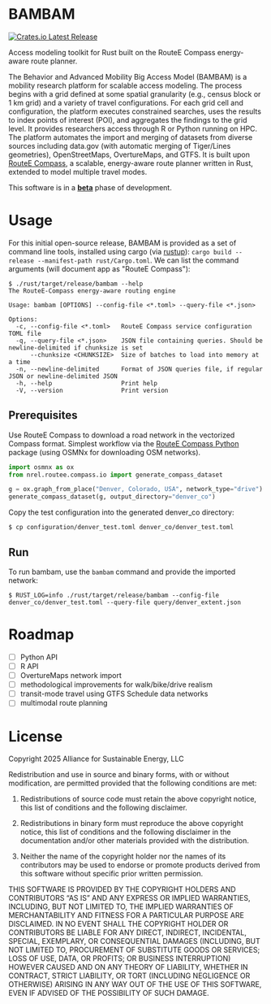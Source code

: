# BAMBAM

<div align="left">
  <a href="https://crates.io/crates/bambam">
    <img src="https://img.shields.io/crates/v/bambam" alt="Crates.io Latest Release"/>
  </a>
</div>

Access modeling toolkit for Rust built on the RouteE Compass energy-aware route planner.

The Behavior and Advanced Mobility Big Access Model (BAMBAM) is a mobility research platform for scalable access modeling. The process begins with a grid defined at some spatial granularity (e.g., census block or 1 km grid) and a variety of travel configurations. For each grid cell and configuration, the platform executes constrained searches, uses the results to index points of interest (POI), and aggregates the findings to the grid level. It provides researchers access through R or Python running on HPC. The platform automates the import and merging of datasets from diverse sources including data.gov (with automatic merging of Tiger/Lines geometries), OpenStreetMaps, OvertureMaps, and GTFS. It is built upon [RouteE Compass](https://github.com/nrel/routee-compass), a scalable, energy-aware route planner written in Rust, extended to model multiple travel modes.

This software is in a [**beta**](https://en.wikipedia.org/wiki/Software_release_life_cycle#Beta) phase of development. 

# Usage

For this initial open-source release, BAMBAM is provided as a set of command line tools, installed using cargo (via [rustup](rustup.rs)): `cargo build --release --manifest-path rust/Cargo.toml`. We can list the command arguments (will document app as "RouteE Compass"):

```
$ ./rust/target/release/bambam --help
The RouteE-Compass energy-aware routing engine

Usage: bambam [OPTIONS] --config-file <*.toml> --query-file <*.json>

Options:
  -c, --config-file <*.toml>   RouteE Compass service configuration TOML file
  -q, --query-file <*.json>    JSON file containing queries. Should be newline-delimited if chunksize is set
      --chunksize <CHUNKSIZE>  Size of batches to load into memory at a time
  -n, --newline-delimited      Format of JSON queries file, if regular JSON or newline-delimited JSON
  -h, --help                   Print help
  -V, --version                Print version
```

## Prerequisites

Use RouteE Compass to download a road network in the vectorized Compass format. Simplest workflow via the [RouteE Compass Python](https://nrel.github.io/routee-compass/installation.html) package (using OSMNx for downloading OSM networks). 

```python
import osmnx as ox
from nrel.routee.compass.io import generate_compass_dataset

g = ox.graph_from_place("Denver, Colorado, USA", network_type="drive")
generate_compass_dataset(g, output_directory="denver_co")
```

Copy the test configuration into the generated denver_co directory:

```
$ cp configuration/denver_test.toml denver_co/denver_test.toml
```

## Run

To run bambam, use the `bambam` command and provide the imported network:

```
$ RUST_LOG=info ./rust/target/release/bambam --config-file denver_co/denver_test.toml --query-file query/denver_extent.json
```

# Roadmap

- [ ] Python API
- [ ] R API
- [ ] OvertureMaps network import
- [ ] methodological improvements for walk/bike/drive realism
- [ ] transit-mode travel using GTFS Schedule data networks
- [ ] multimodal route planning

# License

Copyright 2025 Alliance for Sustainable Energy, LLC

Redistribution and use in source and binary forms, with or without modification, are permitted provided that the following conditions are met:

1. Redistributions of source code must retain the above copyright notice, this list of conditions and the following disclaimer.

2. Redistributions in binary form must reproduce the above copyright notice, this list of conditions and the following disclaimer in the documentation and/or other materials provided with the distribution.

3. Neither the name of the copyright holder nor the names of its contributors may be used to endorse or promote products derived from this software without specific prior written permission.

THIS SOFTWARE IS PROVIDED BY THE COPYRIGHT HOLDERS AND CONTRIBUTORS “AS IS” AND ANY EXPRESS OR IMPLIED WARRANTIES, INCLUDING, BUT NOT LIMITED TO, THE IMPLIED WARRANTIES OF MERCHANTABILITY AND FITNESS FOR A PARTICULAR PURPOSE ARE DISCLAIMED. IN NO EVENT SHALL THE COPYRIGHT HOLDER OR CONTRIBUTORS BE LIABLE FOR ANY DIRECT, INDIRECT, INCIDENTAL, SPECIAL, EXEMPLARY, OR CONSEQUENTIAL DAMAGES (INCLUDING, BUT NOT LIMITED TO, PROCUREMENT OF SUBSTITUTE GOODS OR SERVICES; LOSS OF USE, DATA, OR PROFITS; OR BUSINESS INTERRUPTION) HOWEVER CAUSED AND ON ANY THEORY OF LIABILITY, WHETHER IN CONTRACT, STRICT LIABILITY, OR TORT (INCLUDING NEGLIGENCE OR OTHERWISE) ARISING IN ANY WAY OUT OF THE USE OF THIS SOFTWARE, EVEN IF ADVISED OF THE POSSIBILITY OF SUCH DAMAGE.
